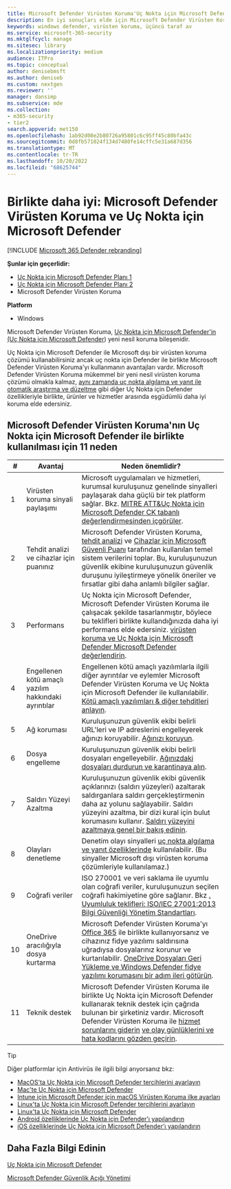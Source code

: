 ```yaml
---
title: Microsoft Defender Virüsten Koruma'Uç Nokta için Microsoft Defender ile birlikte neden kullanmalısınız?
description: En iyi sonuçları elde için Microsoft Defender Virüsten Koruma'yı diğer Microsoft tekliflerinizle birlikte kullanın.
keywords: windows defender, virüsten koruma, üçüncü taraf av
ms.service: microsoft-365-security
ms.mktglfcycl: manage
ms.sitesec: library
ms.localizationpriority: medium
audience: ITPro
ms.topic: conceptual
author: denisebmsft
ms.author: deniseb
ms.custom: nextgen
ms.reviewer: ''
manager: dansimp
ms.subservice: mde
ms.collection:
- m365-security
- tier2
search.appverid: met150
ms.openlocfilehash: 1ab92d08e2b80726a95801c6c95ff45c80bfa43c
ms.sourcegitcommit: 0d8fb571024f134d7480fe14cffc5e31a687d356
ms.translationtype: MT
ms.contentlocale: tr-TR
ms.lasthandoff: 10/20/2022
ms.locfileid: "68625744"
---
```

# <a name="better-together-microsoft-defender-antivirus-and-microsoft-defender-for-endpoint"></a>Birlikte daha iyi: Microsoft Defender Virüsten Koruma ve Uç Nokta için Microsoft Defender

[!INCLUDE [Microsoft 365 Defender rebranding](../../includes/microsoft-defender.md)]


**Şunlar için geçerlidir:**

- [Uç Nokta için Microsoft Defender Planı 1](https://go.microsoft.com/fwlink/p/?linkid=2154037)
- [Uç Nokta için Microsoft Defender Planı 2](https://go.microsoft.com/fwlink/p/?linkid=2154037)
- Microsoft Defender Virüsten Koruma

**Platform**
- Windows

Microsoft Defender Virüsten Koruma, [Uç Nokta için Microsoft Defender'in (Uç Nokta için Microsoft Defender](/microsoft-365/security/defender-endpoint/microsoft-defender-endpoint)) yeni nesil koruma bileşenidir.

Uç Nokta için Microsoft Defender ile Microsoft dışı bir virüsten koruma çözümü kullanabilirsiniz ancak uç nokta için Defender ile birlikte Microsoft Defender Virüsten Koruma'yı kullanmanın avantajları vardır. Microsoft Defender Virüsten Koruma mükemmel bir yeni nesil virüsten koruma çözümü olmakla kalmaz, [aynı zamanda uç nokta algılama ve yanıt ile](/microsoft-365/security/defender-endpoint/overview-endpoint-detection-response) [otomatik araştırma ve düzeltme](/microsoft-365/security/defender-endpoint/automated-investigations) gibi diğer Uç Nokta için Defender özellikleriyle birlikte, ürünler ve hizmetler arasında eşgüdümlü daha iyi koruma elde edersiniz.

## <a name="11-reasons-to-use-microsoft-defender-antivirus-together-with-microsoft-defender-for-endpoint"></a>Microsoft Defender Virüsten Koruma'nın Uç Nokta için Microsoft Defender ile birlikte kullanılması için 11 neden

|#|Avantaj|Neden önemlidir?|
|--|--|--|
|1|Virüsten koruma sinyali paylaşımı|Microsoft uygulamaları ve hizmetleri, kurumsal kuruluşunuz genelinde sinyalleri paylaşarak daha güçlü bir tek platform sağlar. Bkz. [MITRE ATT&Uç Nokta için Microsoft Defender CK tabanlı değerlendirmesinden içgörüler](https://www.microsoft.com/security/blog/2018/12/03/insights-from-the-mitre-attack-based-evaluation-of-windows-defender-atp/).|
|2|Tehdit analizi ve cihazlar için puanınız|Microsoft Defender Virüsten Koruma[, tehdit analizi](/microsoft-365/security/defender-endpoint/threat-analytics) ve [Cihazlar için Microsoft Güvenli Puanı](/microsoft-365/security/defender-endpoint/tvm-microsoft-secure-score-devices) tarafından kullanılan temel sistem verilerini toplar. Bu, kuruluşunuzun güvenlik ekibine kuruluşunuzun güvenlik duruşunu iyileştirmeye yönelik öneriler ve fırsatlar gibi daha anlamlı bilgiler sağlar.|
|3|Performans|Uç Nokta için Microsoft Defender, Microsoft Defender Virüsten Koruma ile çalışacak şekilde tasarlanmıştır, böylece bu teklifleri birlikte kullandığınızda daha iyi performans elde edersiniz. [virüsten koruma ve Uç Nokta için Microsoft Defender Microsoft Defender değerlendirin](evaluate-microsoft-defender-antivirus.md).[](/microsoft-365/security/defender-endpoint/evaluate-mde)|
|4|Engellenen kötü amaçlı yazılım hakkındaki ayrıntılar|Engellenen kötü amaçlı yazılımlarla ilgili diğer ayrıntılar ve eylemler Microsoft Defender Virüsten Koruma ve Uç Nokta için Microsoft Defender ile kullanılabilir. [Kötü amaçlı yazılımları & diğer tehditleri anlayın](/windows/security/threat-protection/intelligence/understanding-malware).|
|5|Ağ koruması|Kuruluşunuzun güvenlik ekibi belirli URL'leri ve IP adreslerini engelleyerek ağınızı koruyabilir. [Ağınızı koruyun](/microsoft-365/security/defender-endpoint/network-protection).|
|6|Dosya engelleme|Kuruluşunuzun güvenlik ekibi belirli dosyaları engelleyebilir. [Ağınızdaki dosyaları durdurun ve karantinaya alın](/microsoft-365/security/defender-endpoint/respond-file-alerts#stop-and-quarantine-files-in-your-network).|
|7|Saldırı Yüzeyi Azaltma|Kuruluşunuzun güvenlik ekibi güvenlik açıklarınızı (saldırı yüzeyleri) azaltarak saldırganlara saldırı gerçekleştirmenin daha az yolunu sağlayabilir. Saldırı yüzeyini azaltma, bir dizi kural için bulut korumasını kullanır. [Saldırı yüzeyini azaltmaya genel bir bakış edinin](/microsoft-365/security/defender-endpoint/overview-attack-surface-reduction).|
|8|Olayları denetleme|Denetim olayı sinyalleri [uç nokta algılama ve yanıt özelliklerinde](/microsoft-365/security/defender-endpoint/overview-endpoint-detection-response) kullanılabilir. (Bu sinyaller Microsoft dışı virüsten koruma çözümleriyle kullanılamaz.)|
|9|Coğrafi veriler|ISO 270001 ve veri saklama ile uyumlu olan coğrafi veriler, kuruluşunuzun seçilen coğrafi hakimiyetine göre sağlanır. Bkz [. Uyumluluk teklifleri: ISO/IEC 27001:2013 Bilgi Güvenliği Yönetim Standartları](/microsoft-365/compliance/offering-iso-27001).|
|10|OneDrive aracılığıyla dosya kurtarma|Microsoft Defender Virüsten Koruma'yı [Office 365](/Office365/Enterprise) ile birlikte kullanıyorsanız ve cihazınız fidye yazılımı saldırısına uğradıysa dosyalarınız korunur ve kurtarılabilir. [OneDrive Dosyaları Geri Yükleme ve Windows Defender fidye yazılımı korumasını bir adım ileri götürün](https://techcommunity.microsoft.com/t5/Microsoft-OneDrive-Blog/OneDrive-Files-Restore-and-Windows-Defender-takes-ransomware/ba-p/188001).|
|11|Teknik destek|Microsoft Defender Virüsten Koruma ile birlikte Uç Nokta için Microsoft Defender kullanarak teknik destek için çağrıda bulunan bir şirketiniz vardır. Microsoft Defender Virüsten Koruma ile [hizmet sorunlarını giderin](/microsoft-365/security/defender-endpoint/troubleshoot-mdatp) [ve olay günlüklerini ve hata kodlarını gözden geçirin](troubleshoot-microsoft-defender-antivirus.md).|

> [!TIP]
> Diğer platformlar için Antivirüs ile ilgili bilgi arıyorsanız bkz:
> - [MacOS'ta Uç Nokta için Microsoft Defender tercihlerini ayarlayın](mac-preferences.md)
> - [Mac'te Uç Nokta için Microsoft Defender](microsoft-defender-endpoint-mac.md)
> - [Intune için Microsoft Defender için macOS Virüsten Koruma ilke ayarları](/mem/intune/protect/antivirus-microsoft-defender-settings-macos)
> - [Linux'ta Uç Nokta için Microsoft Defender tercihlerini ayarlayın](linux-preferences.md)
> - [Linux'ta Uç Nokta için Microsoft Defender](microsoft-defender-endpoint-linux.md)
> - [Android özelliklerinde Uç Nokta için Defender’ı yapılandırın](android-configure.md)
> - [iOS özelliklerinde Uç Nokta için Microsoft Defender’ı yapılandırın](ios-configure-features.md)

## <a name="learn-more"></a>Daha Fazla Bilgi Edinin

[Uç Nokta için Microsoft Defender](/microsoft-365/security/defender-endpoint/microsoft-defender-endpoint)

[Microsoft Defender Güvenlik Açığı Yönetimi](/microsoft-365/security/defender-endpoint/next-gen-threat-and-vuln-mgt)
